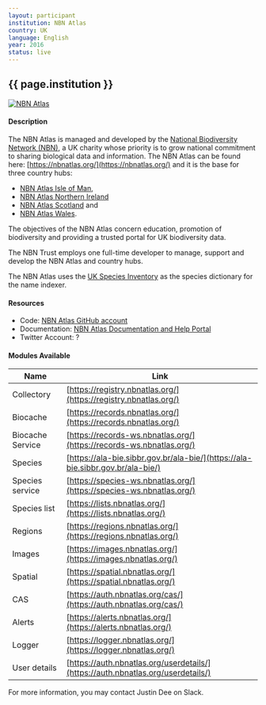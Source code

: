 ```yaml
---
layout: participant
institution: NBN Atlas
country: UK
language: English
year: 2016
status: live
---
```


## {{ page.institution }}

[![NBN Atlas](../assets/img/participants/nbnatlas.png)](https://nbnatlas.org/)

#### Description 
The NBN Atlas is managed and developed by the [National Biodiversity Network (NBN)](http://nbn.org.uk/), a UK charity whose priority is to grow national commitment to sharing biological data and information. The NBN Atlas can be found here: [https://nbnatlas.org/](https://nbnatlas.org/) and it is the base for three country hubs: 
- [NBN Atlas Isle of Man](../participants/nbnatlas-isle-man), 
- [NBN Atlas Northern Ireland](../participants/nbnatlas-northern-ireland)
- [NBN Atlas Scotland](../participants/nbnatlas-scotland) and 
- [NBN Atlas Wales](../participants/nbnatlas-wales).

The objectives of the NBN Atlas concern education, promotion of biodiversity and providing a trusted portal for UK biodiversity data.

The NBN Trust employs one full-time developer to manage, support and develop the NBN Atlas and country hubs.

The NBN Atlas uses the [UK Species Inventory](http://www.nhm.ac.uk/our-science/data/uk-species/species/index.html) as the species dictionary for the name indexer.

#### Resources

- Code: [NBN Atlas GitHub account]()
- Documentation: [NBN Atlas Documentation and Help Portal](https://docs.nbnatlas.org/)
- Twitter Account: ?

#### Modules Available 

| Name              | Link                                                                             | 
| ------------------|----------------------------------------------------------------------------------|
| Collectory		| [https://registry.nbnatlas.org/](https://registry.nbnatlas.org/)                 |
| Biocache          | [https://records.nbnatlas.org/](https://records.nbnatlas.org/)                   |
| Biocache Service  | [https://records-ws.nbnatlas.org/](https://records-ws.nbnatlas.org/)             |
| Species           | [https://ala-bie.sibbr.gov.br/ala-bie/](https://ala-bie.sibbr.gov.br/ala-bie/)   |
| Species service   | [https://species-ws.nbnatlas.org/](https://species-ws.nbnatlas.org/)             | 
| Species list      | [https://lists.nbnatlas.org/](https://lists.nbnatlas.org/)                       |  
| Regions           | [https://regions.nbnatlas.org/](https://regions.nbnatlas.org/)                   |
| Images            | [https://images.nbnatlas.org/](https://images.nbnatlas.org/)                     |
| Spatial           | [https://spatial.nbnatlas.org/](https://spatial.nbnatlas.org/)                   |
| CAS               | [https://auth.nbnatlas.org/cas/](https://auth.nbnatlas.org/cas/)                 |
| Alerts            | [https://alerts.nbnatlas.org/](https://alerts.nbnatlas.org/)                     |
| Logger            | [https://logger.nbnatlas.org/](https://logger.nbnatlas.org/)                     |
| User details      | [https://auth.nbnatlas.org/userdetails/](https://auth.nbnatlas.org/userdetails/) |



For more information, you may contact Justin Dee on Slack.
